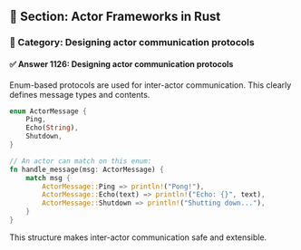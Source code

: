 ## 📘 Section: Actor Frameworks in Rust
### 🔹 Category: Designing actor communication protocols
#### ✅ Answer 1126: Designing actor communication protocols

Enum-based protocols are used for inter-actor communication. This clearly defines message types and contents.

```rust
enum ActorMessage {
    Ping,
    Echo(String),
    Shutdown,
}

// An actor can match on this enum:
fn handle_message(msg: ActorMessage) {
    match msg {
        ActorMessage::Ping => println!("Pong!"),
        ActorMessage::Echo(text) => println!("Echo: {}", text),
        ActorMessage::Shutdown => println!("Shutting down..."),
    }
}
```
This structure makes inter-actor communication safe and extensible.
